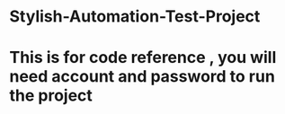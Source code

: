 # Stylish-Automation-Test-Project
# This is for code reference , you will need account and password to run the project